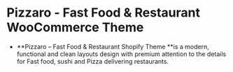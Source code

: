 # Pizzaro - Fast Food & Restaurant WooCommerce Theme

*  **Pizzaro – Fast Food & Restaurant Shopify Theme **is a modern, functional and clean layouts design with premium attention to the details for Fast food, sushi and Pizza delivering restaurants.



